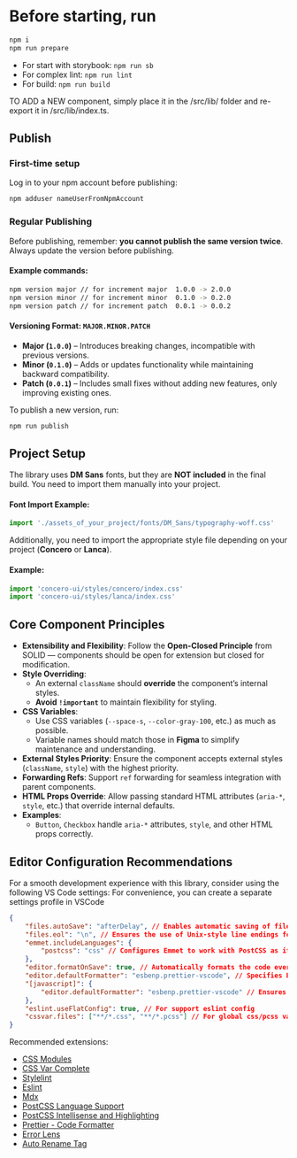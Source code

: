 # Before starting, run

```bash
npm i
npm run prepare
```

- For start with storybook: `npm run sb`
- For complex lint: `npm run lint`
- For build: `npm run build`

TO ADD a NEW component, simply place it in the /src/lib/ folder and re-export it in /src/lib/index.ts.

## Publish

### First-time setup

Log in to your npm account before publishing:

```bash
npm adduser nameUserFromNpmAccount
```

### Regular Publishing
Before publishing, remember: **you cannot publish the same version twice**.
Always update the version before publishing.

#### Example commands:
```bash
npm version major // for increment major  1.0.0 -> 2.0.0
npm version minor // for increment minor  0.1.0 -> 0.2.0
npm version patch // for increment patch  0.0.1 -> 0.0.2
```
#### Versioning Format: `MAJOR.MINOR.PATCH`

- **Major (`1.0.0`)** – Introduces breaking changes, incompatible with previous versions.
- **Minor (`0.1.0`)** – Adds or updates functionality while maintaining backward compatibility.
- **Patch (`0.0.1`)** – Includes small fixes without adding new features, only improving existing ones.

To publish a new version, run:

```bash
npm run publish
```

## Project Setup

The library uses **DM Sans** fonts, but they are **NOT included** in the final build.
You need to import them manually into your project.

#### Font Import Example:

```ts
import './assets_of_your_project/fonts/DM_Sans/typography-woff.css'
```

Additionally, you need to import the appropriate style file depending on your project (**Concero** or **Lanca**).

#### Example:

```ts
import 'concero-ui/styles/concero/index.css'
import 'concero-ui/styles/lanca/index.css'
```

## Core Component Principles

- **Extensibility and Flexibility**: Follow the **Open-Closed Principle** from SOLID — components should be open for extension but closed for modification.
- **Style Overriding**:
    - An external `className` should **override** the component’s internal styles.
    - **Avoid `!important`** to maintain flexibility for styling.
- **CSS Variables**:
    - Use CSS variables (`--space-s`, `--color-gray-100`, etc.) as much as possible.
    - Variable names should match those in **Figma** to simplify maintenance and understanding.
- **External Styles Priority**: Ensure the component accepts external styles (`className`, `style`) with the highest priority.
- **Forwarding Refs**: Support `ref` forwarding for seamless integration with parent components.
- **HTML Props Override**: Allow passing standard HTML attributes (`aria-*`, `style`, etc.) that override internal defaults.
- **Examples**:
    - `Button`, `Checkbox` handle `aria-*` attributes, `style`, and other HTML props correctly.

## Editor Configuration Recommendations

For a smooth development experience with this library, consider using the following VS Code settings:
For convenience, you can create a separate settings profile in VSCode

```json
{
	"files.autoSave": "afterDelay", // Enables automatic saving of files after a short delay, ensuring no work is lost.
	"files.eol": "\n", // Ensures the use of Unix-style line endings for consistency across platforms.
	"emmet.includeLanguages": {
		"postcss": "css" // Configures Emmet to work with PostCSS as if it were CSS, improving productivity with shorthand syntax.
	},
	"editor.formatOnSave": true, // Automatically formats the code every time a file is saved.
	"editor.defaultFormatter": "esbenp.prettier-vscode", // Specifies Prettier as the default code formatter for all file types.
	"[javascript]": {
		"editor.defaultFormatter": "esbenp.prettier-vscode" // Ensures Prettier is used as the formatter specifically for JavaScript files.
	},
	"eslint.useFlatConfig": true, // For support eslint config
	"cssvar.files": ["**/*.css", "**/*.pcss"] // For global css/pcss variables
}
```

Recommended extensions:

- [CSS Modules](https://marketplace.visualstudio.com/items?itemName=clinyong.vscode-css-modules)
- [CSS Var Complete](https://marketplace.visualstudio.com/items?itemName=phoenisx.cssvar)
- [Stylelint](https://marketplace.visualstudio.com/items?itemName=stylelint.vscode-stylelint)
- [Eslint](https://marketplace.visualstudio.com/items?itemName=dbaeumer.vscode-eslint)
- [Mdx](https://marketplace.visualstudio.com/items?itemName=unifiedjs.vscode-mdx)
- [PostCSS Language Support](https://marketplace.visualstudio.com/items?itemName=csstools.postcss)
- [PostCSS Intellisense and Highlighting](https://marketplace.visualstudio.com/items?itemName=vunguyentuan.vscode-postcss)
- [Prettier - Code Formatter](https://marketplace.visualstudio.com/items?itemName=esbenp.prettier-vscode)
- [Error Lens](https://marketplace.visualstudio.com/items?itemName=usernamehw.errorlens)
- [Auto Rename Tag](https://marketplace.visualstudio.com/items?itemName=formulahendry.auto-rename-tag)
